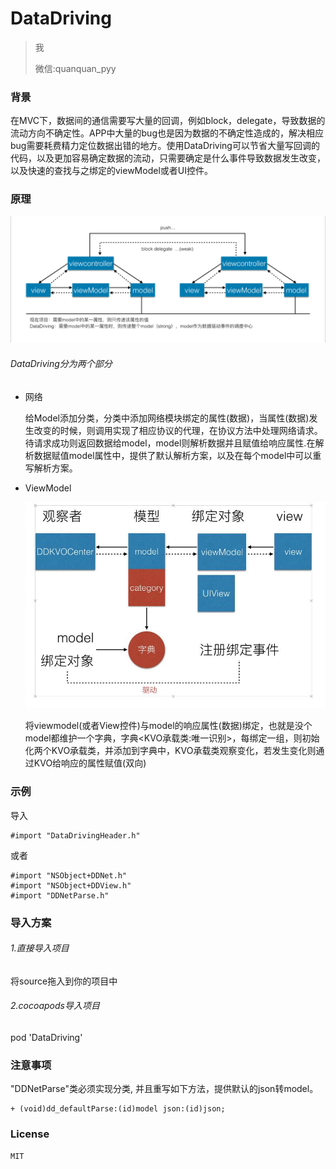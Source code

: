 # DataDriving
> 我
> 
> 微信:quanquan_pyy

### 背景

在MVC下，数据间的通信需要写大量的回调，例如block，delegate，导致数据的流动方向不确定性。APP中大量的bug也是因为数据的不确定性造成的，解决相应bug需要耗费精力定位数据出错的地方。使用DataDriving可以节省大量写回调的代码，以及更加容易确定数据的流动，只需要确定是什么事件导致数据发生改变，以及快速的查找与之绑定的viewModel或者UI控件。

### 原理

![流程图](https://github.com/yuanyuan100/DataDriving/blob/master/1923469944.jpg)

###### DataDriving分为两个部分

- 网络 

     给Model添加分类，分类中添加网络模块绑定的属性(数据)，当属性(数据)发生改变的时候，则调用实现了相应协议的代理，在协议方法中处理网络请求。待请求成功则返回数据给model，model则解析数据并且赋值给响应属性.在解析数据赋值model属性中，提供了默认解析方案，以及在每个model中可以重写解析方案。

- ViewModel

  ![viewmodel原理图](https://github.com/yuanyuan100/DataDriving/blob/master/722294338.jpg)

    将viewmodel(或者View控件)与model的响应属性(数据)绑定，也就是没个model都维护一个字典，字典<KVO承载类:唯一识别>，每绑定一组，则初始化两个KVO承载类，并添加到字典中，KVO承载类观察变化，若发生变化则通过KVO给响应的属性赋值(双向)
             
### 示例

导入

    #import "DataDrivingHeader.h"
    
或者

    #import "NSObject+DDNet.h"
    #import "NSObject+DDView.h"
    #import "DDNetParse.h"
    

### 导入方案

###### 1.直接导入项目

将source拖入到你的项目中

###### 2.cocoapods导入项目

pod 'DataDriving'
### 注意事项
 
"DDNetParse"类必须实现分类, 并且重写如下方法，提供默认的json转model。

    + (void)dd_defaultParse:(id)model json:(id)json;

### License

    MIT